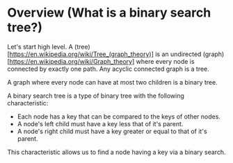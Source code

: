 # Overview (What is a binary search tree?)
Let's start high level.  A (tree)[https://en.wikipedia.org/wiki/Tree_(graph_theory)]
is an undirected (graph)[https://en.wikipedia.org/wiki/Graph_theory] where every node 
is connected by exactly one path.  Any acyclic connected graph is a tree.

A graph where every node can have at most two children is a binary tree.

A binary search tree is a type of binary tree with the following characteristic:
* Each node has a key that can be compared to the keys of other nodes.
* A node's left child must have a key less that of it's parent.
* A node's right child must have a key greater or equal to that of it's parent.

This characteristic allows us to find a node having a key via a binary search.
